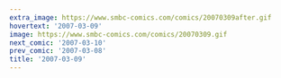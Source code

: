```yaml
---
extra_image: https://www.smbc-comics.com/comics/20070309after.gif
hovertext: '2007-03-09'
image: https://www.smbc-comics.com/comics/20070309.gif
next_comic: '2007-03-10'
prev_comic: '2007-03-08'
title: '2007-03-09'
---
```


